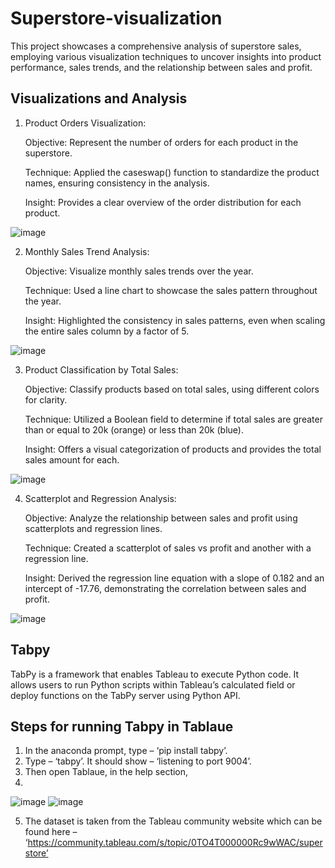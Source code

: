 # Superstore-visualization
This project showcases a comprehensive analysis of superstore sales, employing various visualization techniques to uncover insights into product performance, sales trends, and the relationship between sales and profit.


## **Visualizations and Analysis**

1. Product Orders Visualization:

    Objective: Represent the number of orders for each product in the superstore.

    Technique: Applied the caseswap() function to standardize the product names, ensuring consistency in the analysis.

    Insight: Provides a clear overview of the order distribution for each product.
   
![image](https://github.com/priyankaa370/Tableau-visualization/assets/81320366/9067a42d-9a5e-4386-aa08-7baa26240282)



2. Monthly Sales Trend Analysis:

    Objective: Visualize monthly sales trends over the year.

    Technique: Used a line chart to showcase the sales pattern throughout the year.
 
    Insight: Highlighted the consistency in sales patterns, even when scaling the entire sales column by a factor of 5.
   
![image](https://github.com/priyankaa370/Tableau-visualization/assets/81320366/1e582e27-e781-4b2e-88e1-8b506f7432af)



3. Product Classification by Total Sales:

    Objective: Classify products based on total sales, using different colors for clarity.

    Technique: Utilized a Boolean field to determine if total sales are greater than or equal to 20k (orange) or less than 20k (blue).

    Insight: Offers a visual categorization of products and provides the total sales amount for each.
   
![image](https://github.com/priyankaa370/Tableau-visualization/assets/81320366/64730627-6b76-4d14-a955-b6cec9b7ca2e)

  

4. Scatterplot and Regression Analysis:

    Objective: Analyze the relationship between sales and profit using scatterplots and regression lines.

    Technique: Created a scatterplot of sales vs profit and another with a regression line.

    Insight: Derived the regression line equation with a slope of 0.182 and an intercept of -17.76, demonstrating the correlation between sales and profit.

![image](https://github.com/priyankaa370/Tableau-visualization/assets/81320366/c540238a-461a-42d3-8ac6-cbdd12ab4017)

## **Tabpy**
TabPy is a framework that enables Tableau to execute Python code. It allows users to run Python scripts within Tableau’s calculated field or deploy functions on the TabPy server using Python API.  

## **Steps for running Tabpy in Tablaue**
1.	In the anaconda prompt, type – ‘pip install tabpy’.
2.	Type – ‘tabpy’. It should show – ‘listening to port 9004’. 
3.	Then open Tablaue, in the help section,
4.
![image](https://github.com/priyankaa370/Superstore-visualization/assets/81320366/58c6eb59-15fd-4134-9c4d-072611f45a66) ![image](https://github.com/priyankaa370/Superstore-visualization/assets/81320366/032fa178-d484-4e14-a72c-9af9e74f578b)

5.	The dataset is taken from the Tableau community website which can be found here – ‘https://community.tableau.com/s/topic/0TO4T000000Rc9wWAC/superstore’


